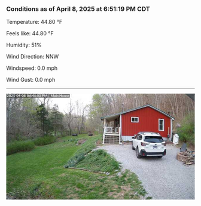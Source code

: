 ### Conditions as of April 8, 2025 at 6:51:19 PM CDT 

Temperature: 44.80 &deg;F

Feels like: 44.80 &deg;F

Humidity: 51%

Wind Direction: NNW

Windspeed: 0.0 mph

Wind Gust: 0.0 mph

---

<img src="./images/latest.jpeg"/>

